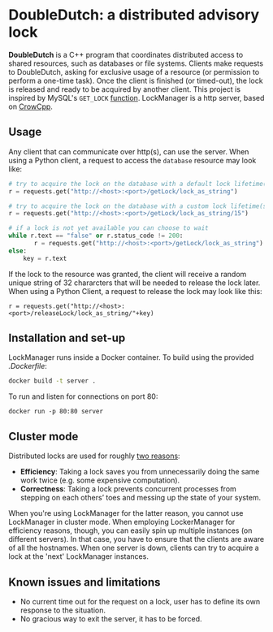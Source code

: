 # DoubleDutch: a distributed advisory lock

**DoubleDutch** is a C++ program that coordinates distributed access to shared resources, such as databases or file systems. Clients make requests to DoubleDutch, asking for exclusive usage of a resource (or permission to perform a one-time task). Once the client is finished (or timed-out), the lock is released and ready to be acquired by another client. This project is inspired by MySQL's `GET_LOCK` [function](https://dev.mysql.com/doc/refman/5.7/en/locking-functions.html#function_get-lock). LockManager is a http server, based on [CrowCpp](https://github.com/CrowCpp/crow/tree/master). 


## Usage
Any client that can communicate over http(s), can use the server. When using a Python client, a request to access the `database` resource may look like:
```python
# try to acquire the lock on the database with a default lock lifetime(30s)
r = requests.get("http://<host>:<port>/getLock/lock_as_string")

# try to acquire the lock on the database with a custom lock lifetime(seconds)
r = requests.get("http://<host>:<port>/getLock/lock_as_string/15")

# if a lock is not yet available you can choose to wait
while r.text == "false" or r.status_code != 200:
       r = requests.get("http://<host>:<port>/getLock/lock_as_string")
else:
    key = r.text
```
 If the lock to the resource was granted, the client will receive a random unique string of 32 chararcters that will be needed to release the lock later.
 When using a Python Client, a request to release the lock may look like this:
```
r = requests.get("http://<host>:<port>/releaseLock/lock_as_string/"+key)
```
  
## Installation and set-up
LockManager runs inside a Docker container. To build using the provided _.Dockerfile_:
```bash
docker build -t server .
```
To run and listen for connections on port 80:
```
docker run -p 80:80 server
```


## Cluster mode
Distributed locks are used for roughly [two reasons](https://martin.kleppmann.com/2016/02/08/how-to-do-distributed-locking.html):
- **Efficiency**: Taking a lock saves you from unnecessarily doing the same work twice (e.g. some expensive computation).
- **Correctness**: Taking a lock prevents concurrent processes from stepping on each others’ toes and messing up the state of your system.  

When you're using LockManager for the latter reason, you cannot use LockManager in cluster mode. When employing LockerManager for efficiency reasons, though, you can easily spin up multiple instances (on different servers). In that case, you have to ensure that the clients are aware of all the hostnames. When one server is down, clients can try to acquire a lock at the 'next' LockManager instances. 

## Known issues and limitations
- No current time out for the request on a lock, user has to define its own response to the situation.
- No gracious way to exit the server, it has to be forced.
